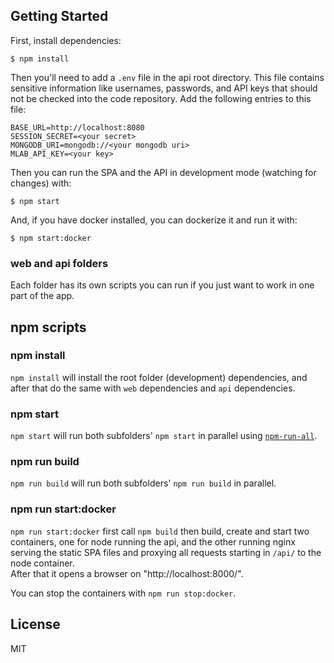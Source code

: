 ## Getting Started

First, install dependencies:
```
$ npm install
```

Then you'll need to add a `.env` file in the api root directory. This file contains sensitive information like usernames, passwords, and API keys that should not be checked into the code repository. Add the following entries to this file:

```
BASE_URL=http://localhost:8080
SESSION_SECRET=<your secret>
MONGODB_URI=mongodb://<your mongodb uri>
MLAB_API_KEY=<your key>
```

Then you can run the SPA and the API in development mode (watching for changes) with:
```
$ npm start
```

And, if you have docker installed, you can dockerize it and run it with:
```
$ npm start:docker
```

### web and api folders

Each folder has its own scripts you can run if you just want to work in one part of the app.

## npm scripts

### npm install
`npm install` will install the root folder (development) dependencies, and after that do the same with `web` dependencies and `api` dependencies.

### npm start
`npm start` will run both subfolders' `npm start` in parallel using [`npm-run-all`](https://github.com/mysticatea/npm-run-all).

### npm run build
`npm run build` will run both subfolders' `npm run build` in parallel.

### npm run start:docker
`npm run start:docker` first call `npm build` then build, create and start two containers, one for node running the api, and the other running nginx serving the static SPA files and proxying all requests starting in `/api/` to the node container.  
After that it opens a browser on "http://localhost:8000/".

You can stop the containers with `npm run stop:docker`.

## License

MIT
